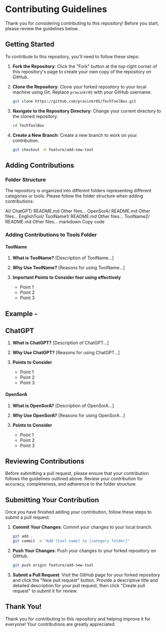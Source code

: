 # Contributing Guidelines

Thank you for considering contributing to this repository! Before you start, please review the guidelines below.

## Getting Started

To contribute to this repository, you'll need to follow these steps:

1. **Fork the Repository**: Click the "Fork" button at the top-right corner of this repository's page to create your own copy of the repository on GitHub.

2. **Clone the Repository**: Clone your forked repository to your local machine using Git. Replace `pravinkr05` with your GitHub username.

    ```bash
    git clone https://github.com/pravinkr05/TechToolBox.git
    ```

3. **Navigate to the Repository Directory**: Change your current directory to the cloned repository.

    ```bash
    cd TechToolBox
    ```

4. **Create a New Branch**: Create a new branch to work on your contribution.

    ```bash
    git checkout -b feature/add-new-tool
    ```

## Adding Contributions

### Folder Structure

The repository is organized into different folders representing different categories or tools. Please follow the folder structure when adding contributions:

AI/
ChatGPT/
README.md
Other files...
OpenSorA/
README.md
Other files...
EnglishTool/
ToolName1/
README.md
Other files...
ToolName2/
README.md
Other files...
markdown
Copy code

### Adding Contributions to Tools Folder

#### ToolName

1. **What is ToolName?**
   [Description of ToolName...]

2. **Why Use ToolName?**
   [Reasons for using ToolName...]

3. **Important Points to Consider foor using effectively**
   - Point 1
   - Point 2
   - Point 3
   
## Example -
## ChatGPT

1. **What is ChatGPT?**
   [Description of ChatGPT...]

2. **Why Use ChatGPT?**
   [Reasons for using ChatGPT...]

3. **Points to Consider**
   - Point 1
   - Point 2
   - Point 3

#### OpenSorA

1. **What is OpenSorA?**
   [Description of OpenSorA...]

2. **Why Use OpenSorA?**
   [Reasons for using OpenSorA...]

3. **Points to Consider**
   - Point 1
   - Point 2
   - Point 3


## Reviewing Contributions

Before submitting a pull request, please ensure that your contribution follows the guidelines outlined above. Review your contribution for accuracy, completeness, and adherence to the folder structure.

## Submitting Your Contribution

Once you have finished adding your contribution, follow these steps to submit a pull request:

1. **Commit Your Changes**: Commit your changes to your local branch.

    ```bash
    git add .
    git commit -m "Add [tool name] to [category folder]"
    ```

2. **Push Your Changes**: Push your changes to your forked repository on GitHub.

    ```bash
    git push origin feature/add-new-tool
    ```

3. **Submit a Pull Request**: Visit the GitHub page for your forked repository and click the "New pull request" button. Provide a descriptive title and detailed description for your pull request, then click "Create pull request" to submit it for review.

## Thank You!

Thank you for contributing to this repository and helping improve it for everyone! Your contributions are greatly appreciated.
